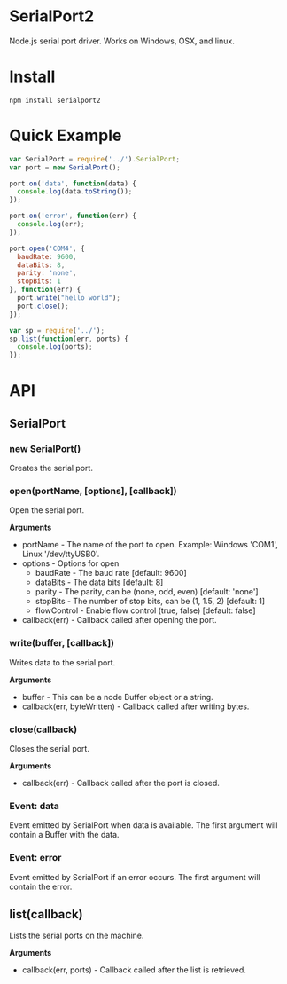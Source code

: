 # SerialPort2

Node.js serial port driver. Works on Windows, OSX, and linux.

# Install

```
npm install serialport2
```

# Quick Example

```javascript
var SerialPort = require('../').SerialPort;
var port = new SerialPort();

port.on('data', function(data) {
  console.log(data.toString());
});

port.on('error', function(err) {
  console.log(err);
});

port.open('COM4', {
  baudRate: 9600,
  dataBits: 8,
  parity: 'none',
  stopBits: 1
}, function(err) {
  port.write("hello world");
  port.close();
});
```

```javascript
var sp = require('../');
sp.list(function(err, ports) {
  console.log(ports);
});
```

# API

## SerialPort

### new SerialPort()

Creates the serial port.

### open(portName, [options], [callback])

Open the serial port.

__Arguments__

  * portName - The name of the port to open. Example: Windows 'COM1', Linux '/dev/ttyUSB0'.
  * options - Options for open
    * baudRate - The baud rate [default: 9600]
    * dataBits - The data bits [default: 8]
    * parity - The parity, can be (none, odd, even) [default: 'none']
    * stopBits - The number of stop bits, can be (1, 1.5, 2) [default: 1]
    * flowControl - Enable flow control (true, false) [default: false]
  * callback(err) - Callback called after opening the port.

### write(buffer, [callback])

Writes data to the serial port.

__Arguments__

  * buffer - This can be a node Buffer object or a string.
  * callback(err, byteWritten) - Callback called after writing bytes.

### close(callback)

Closes the serial port.

__Arguments__

  * callback(err) - Callback called after the port is closed.

### Event: data

Event emitted by SerialPort when data is available. The first argument will contain a Buffer with the data.

### Event: error

Event emitted by SerialPort if an error occurs. The first argument will contain the error.

## list(callback)

Lists the serial ports on the machine.

__Arguments__

  * callback(err, ports) - Callback called after the list is retrieved.
